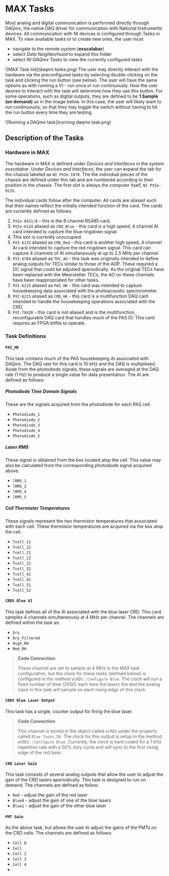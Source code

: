 # MAX Tasks
Most analog and digital communication is performed directly through DAQmx, the native DAQ driver for communication with National Instruments devices.  All communication with NI devices is configured through Tasks in MAX.  To view available tasks or to create new ones, the user must

* navigate to the remote system (**exscalabar**)
* select *Data Neighborhood* to expand this folder 
* select *NI-DAQmx Tasks* to view the currently configured tasks

![MAX Task list](daqmx tasks.png)
The user may directly interact with the hardware via the preconfigured tasks by selecting double-clicking on the task and clicking the run button (see below).  The user will have the same options as with running a VI - run once or run continuously.  How the user desires to interact with the task will determine how they use this button.  For some operations, such as digital outputs, they are defined to be **1 Sample (on demand)** as in the image below.  In this case, the user will likely want to run continuously, so that they may toggle the switch without having to hit the run button every time they are testing.

![Running a DAQmx task](running daqmx task.png)

## Description of the Tasks

### Hardware in MAX

The hardware in MAX is defined under *Devices and Interfaces* in the system *exscalabar*.  Under *Devices and Interfaces*, the user can expand the tab for the chassis labeled as ``NI PXIe-1078``.  The the individual pieces of the chassis are defined under this tab and are numbered according to their position in the chassis.  The first slot is always the computer itself, ``NI PXIe-8135``. 

The individual cards follow after the computer.  All cards are aliased such that their names reflect the initially intended function of the card.   The cards are currently defined as follows:

2. ``PXIe-8431/8`` - this is the 8 channel RS485 card.
3. ``PXIe-6124``  aliased as ``CRD_Blue`` - this card is a high speed, 4 channel AI card intended to capture the blue ringdown signal.
4. This slot is currently unoccupied.
5. ``PXI-6132`` aliased as ``CRD_Red`` - this card is another high speed, 4 channel AI card intended to capture the red ringdown signal.  This card can capture 4 channels of AI simultaneously at up to 2.5 MHz per channel.
6. ``PXI-6704`` aliased as ``TEC_AO`` - this task was originally intended to define analog outputs for TECs similar to those of the AOP.  These required a DC signal that could be adjusted aperiodically.  As the original TECs have been replaced with the Meerstetter TECs, the AO on these channels have been reappropriated for other tasks.
7. ``PXI-6225`` aliased as ``PAS_HK`` - this card was intended to capture housekeeping data associated with the photoacoustic spectorometer.
8. ``PXI-6225`` aliased as ``CRD_HK`` - this card is a multifunction DAQ card intended to handle the housekeeping operations associated with the CRD.
9. ``PXI-7842R`` - this card is not aliased and is the multifunction, reconfigurable DAQ card that handles much of the PAS IO.  This card requires an FPGA bitfile to operate.

### Task Definitions

#### ``PAS_HK``

This task contains much of the PAS housekeeping AI associated with DAQmx.  The DAQ rate for this card is 10 kHz and the DAQ is multiplexed.  Aside from the photodiode signals, these signals are averaged at the DAQ rate (1 Hz) to produce a single value for data presentation. The AI are defined as follows:

##### Photodiode Time Domain Signals

These are the signals acquired from the photodiode for each PAS cell.

* ``Photodiode_1`` 
* ``Photodiode_2``
* ``Photodiode_3``
* ``Photodiode_4``
* ``Photodiode_5``

##### Laser RMS

These signal is obtained from the box located atop the cell.  This value may also be calculated from the corresponding photodiode signal acquired above.

* ``lRMS_1``
* ``lRMS_2``
* ``lRMS_4``
* ``lRMS_5``

##### Cell Thermistor Temperatures

These signals represent the two thermistor temperatures that associated with each cell.  These thermistor temperatures are acquired via the box atop the cell.

* ``Tcell_11``
* ``Tcell_12``
* ``Tcell_21``
* ``Tcell_22``
* ``Tcell_31``
* ``Tcell_32``
* ``Tcell_41``
* ``Tcell_42``
* ``Tcell_51``
* ``Tcell_52``


#### ``CRDS Blue AI``

This task defines all of the AI associated with the blue laser CRD.  This card samples 4 channels simultaneously at 4 MHz per channel.  The channels are defined within the task as:

* ``Dry``
* ``Dry_Filtered``
* ``High_RH``
* ``Med_RH``

> **Code Connection**
>
> These channel are set to sample at 4 MHz in the MAX task configuration, but the clock for these tasks (defined below) is configured in the method ``eCRDS::Configure Blue``.  The clock will run a fixed number of time (2000) each time the lasers fire and the analog input in this task will sample on each rising edge of this clock.

#### ``CRDS Blue Laser Output``

This task has a single, counter output for firing the blue laser. 

> **Code Connection**
> 
> This channel is stored in the object called ``eCRDS`` under the property called ``Blue Tasks.DO``.  The clock for this output is setup in the method ``eCRDS::Configure Blue``.  Currently, the clock is hard coded for a 1 kHz repetition rate with a 50% duty cycle and will sync to the first rising edge of the red laser.

#### ``CRD Laser Gain``

This task consists of several analog outputs that allow the user to adjust the gain of the CRD lasers aperiodically.  This task is designed to run on demand.  The channels are defined as follow:

* ``Red`` - adjust the gain of the red laser
* ``Blue0`` - adjust the gain of one of the blue lasers
* ``Blue1`` - adjust the gain of the other blue laser

#### ``PMT Gain``

As the above task, but allows the user to adjust the gains of the PMTs on the CRD cells.  The channels are defined as follows:

* ``Cell 0``
* ``Cell ``
* ``Cell 2``
* ``Cell 3``
* ``Cell 4``
* 